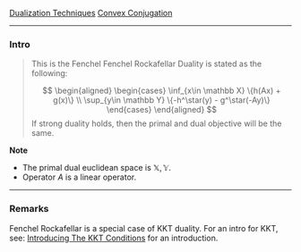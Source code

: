 [Dualization Techniques](../AMATH%20515%20Optimization%20Fundamentals/Duality%20Remastered/Dualization%20Techniques.md)
[Convex Conjugation](Duality/Convex%20Conjugation.md)


---
### **Intro**


> This is the Fenchel Fenchel Rockafellar Duality is stated as the following: 
> 
> $$
> \begin{aligned}
>     \begin{cases}
>         \inf_{x\in \mathbb X} \{h(Ax) + g(x)\}
>         \\
>         \sup_{y\in \mathbb Y} \{-h^\star(y) - g^\star(-Ay)\}
>     \end{cases}
> \end{aligned}
> $$
> If strong duality holds, then the primal and dual objective will be the same. 

**Note**

* The primal dual euclidean space is $\mathbb X, \mathbb Y$. 
* Operator $A$ is a linear operator. 


---
### **Remarks**

Fenchel Rockafellar is a special case of KKT duality. For an intro for KKT, see: [Introducing The KKT Conditions](Background/Introducing%20The%20KKT%20Conditions.md) for an introduction. 